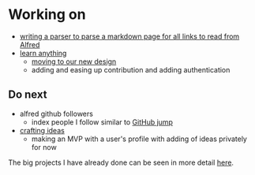 # Working on
- [writing a parser to parse a markdown page for all links to read from Alfred](https://github.com/nikitavoloboev/markdown-to-alfred/issues/1)
- [learn anything](https://learn-anything.xyz/)
	- [moving to our new design](https://github.com/learn-anything/learn-anything/issues/77)
	- adding and easing up contribution and adding authentication

## Do next
- alfred github followers
	- index people I follow similar to [GitHub jump](https://github.com/lox/alfred-github-jump)
- [crafting ideas](https://github.com/nikitavoloboev/crafting-ideas)
	- making an MVP with a user's profile with adding of ideas privately for now

The big projects I have already done can be seen in more detail [here](https://nikitavoloboev.xyz/projects/).
